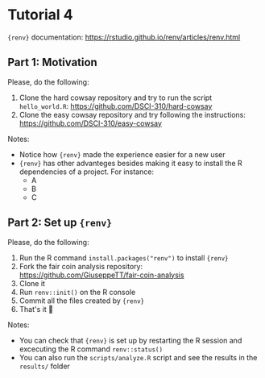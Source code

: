 # Tutorial 4

`{renv}` documentation: https://rstudio.github.io/renv/articles/renv.html

## Part 1: Motivation

Please, do the following:
1. Clone the hard cowsay repository and try to run the script `hello_world.R`: https://github.com/DSCI-310/hard-cowsay
2. Clone the easy cowsay repository and try following the instructions: https://github.com/DSCI-310/easy-cowsay

Notes:
- Notice how `{renv}` made the experience easier for a new user
- `{renv}` has other advanteges besides making it easy to install the R dependencies of a project. For instance:
    - A
    - B
    - C

## Part 2: Set up `{renv}`

Please, do the following:
1. Run the R command `install.packages("renv")` to install `{renv}`
2. Fork the fair coin analysis repository: https://github.com/GiuseppeTT/fair-coin-analysis
3. Clone it
4. Run `renv::init()` on the R console
5. Commit all the files created by `{renv}`
6. That's it 🥳

Notes:
- You can check that `{renv}` is set up by restarting the R session and excecuting the R command `renv::status()`
- You can also run the `scripts/analyze.R` script and see the results in the `results/` folder
